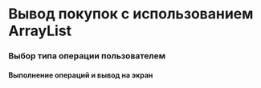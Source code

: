 

# Вывод покупок с использованием ArrayList

### Выбор типа операции пользователем

#### Выполнение операций и вывод на экран